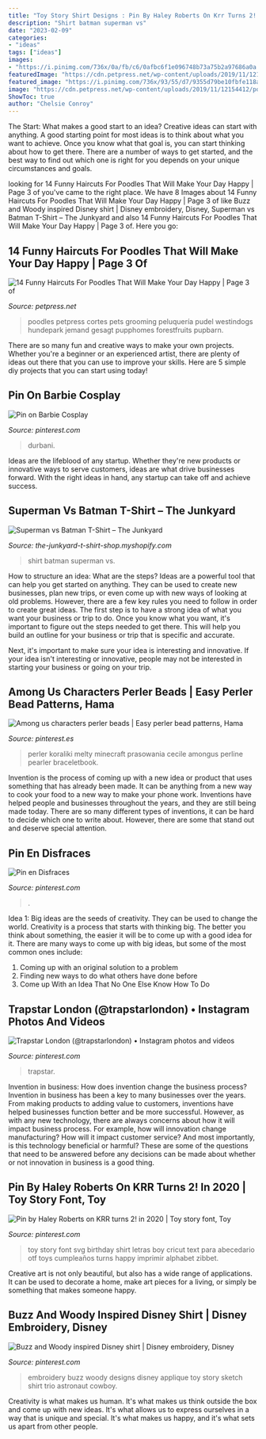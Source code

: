```yaml
---
title: "Toy Story Shirt Designs : Pin By Haley Roberts On Krr Turns 2! In 2020"
description: "Shirt batman superman vs"
date: "2023-02-09"
categories:
- "ideas"
tags: ["ideas"]
images:
- "https://i.pinimg.com/736x/0a/fb/c6/0afbc6f1e096748b73a75b2a97686a0a.jpg"
featuredImage: "https://cdn.petpress.net/wp-content/uploads/2019/11/12154412/poodel13.jpg"
featured_image: "https://i.pinimg.com/736x/93/55/d7/9355d79be10fbfe118adad2a7ff74ab9.jpg"
image: "https://cdn.petpress.net/wp-content/uploads/2019/11/12154412/poodel13.jpg"
ShowToc: true
author: "Chelsie Conroy"
---
```



The Start: What makes a good start to an idea?
Creative ideas can start with anything. A good starting point for most ideas is to think about what you want to achieve. Once you know what that goal is, you can start thinking about how to get there. There are a number of ways to get started, and the best way to find out which one is right for you depends on your unique circumstances and goals.

	

		
looking for 14 Funny Haircuts For Poodles That Will Make Your Day Happy | Page 3 of you've came to the right place. We have 8 Images about 14 Funny Haircuts For Poodles That Will Make Your Day Happy | Page 3 of like Buzz and Woody inspired Disney shirt | Disney embroidery, Disney, Superman vs Batman T-Shirt – The Junkyard and also 14 Funny Haircuts For Poodles That Will Make Your Day Happy | Page 3 of. Here you go:
		
    
## 14 Funny Haircuts For Poodles That Will Make Your Day Happy | Page 3 Of

<img loading=lazy src="https://cdn.petpress.net/wp-content/uploads/2019/11/12154412/poodel13.jpg" onerror="this.onerror=null;this.src='https://tse3.mm.bing.net/th?id=OIP.nt0LLKtE-gmzAU4dYlkcHgHaMA&amp;pid=15.1';" alt="14 Funny Haircuts For Poodles That Will Make Your Day Happy | Page 3 of">

_Source: petpress.net_

>poodles petpress cortes pets grooming peluquería pudel westindogs hundepark jemand gesagt pupphomes forestfruits pupbarn. 

	

There are so many fun and creative ways to make your own projects. Whether you're a beginner or an experienced artist, there are plenty of ideas out there that you can use to improve your skills. Here are 5 simple diy projects that you can start using today!

    
## Pin On Barbie Cosplay

<img loading=lazy src="https://i.pinimg.com/736x/a1/3b/0a/a13b0a63421d649b0b92d30b6d926c0c.jpg" onerror="this.onerror=null;this.src='https://tse1.mm.bing.net/th?id=OIP.2ga68phYzbMxxHtnP1-huAHaM1&amp;pid=15.1';" alt="Pin on Barbie Cosplay">

_Source: pinterest.com_

>durbani. 

	

Ideas are the lifeblood of any startup. Whether they're new products or innovative ways to serve customers, ideas are what drive businesses forward. With the right ideas in hand, any startup can take off and achieve success.

    
## Superman Vs Batman T-Shirt – The Junkyard

<img loading=lazy src="http://cdn.shopify.com/s/files/1/0275/2851/products/batmansuperman_grande.JPG?v=1454787489" onerror="this.onerror=null;this.src='https://tse3.mm.bing.net/th?id=OIP.123BhO4QOjp2GOwhZeRTSwAAAA&amp;pid=15.1';" alt="Superman vs Batman T-Shirt – The Junkyard">

_Source: the-junkyard-t-shirt-shop.myshopify.com_

>shirt batman superman vs. 

	

How to structure an idea: What are the steps?
Ideas are a powerful tool that can help you get started on anything. They can be used to create new businesses, plan new trips, or even come up with new ways of looking at old problems. However, there are a few key rules you need to follow in order to create great ideas.
The first step is to have a strong idea of what you want your business or trip to do. Once you know what you want, it's important to figure out the steps needed to get there. This will help you build an outline for your business or trip that is specific and accurate.

Next, it's important to make sure your idea is interesting and innovative. If your idea isn't interesting or innovative, people may not be interested in starting your business or going on your trip.

    
## Among Us Characters Perler Beads | Easy Perler Bead Patterns, Hama

<img loading=lazy src="https://i.pinimg.com/736x/53/22/15/532215f4cc1c34ac5a099be58de3d3fc.jpg" onerror="this.onerror=null;this.src='https://tse2.mm.bing.net/th?id=OIP.RFO0wB3F3OzcuufYQGEXsgHaJ3&amp;pid=15.1';" alt="Among us characters perler beads | Easy perler bead patterns, Hama">

_Source: pinterest.es_

>perler koraliki melty minecraft prasowania cecile amongus perline pearler braceletbook. 

	

Invention is the process of coming up with a new idea or product that uses something that has already been made. It can be anything from a new way to cook your food to a new way to make your phone work. Inventions have helped people and businesses throughout the years, and they are still being made today. There are so many different types of inventions, it can be hard to decide which one to write about. However, there are some that stand out and deserve special attention.

    
## Pin En Disfraces

<img loading=lazy src="https://i.pinimg.com/736x/0a/fb/c6/0afbc6f1e096748b73a75b2a97686a0a.jpg" onerror="this.onerror=null;this.src='https://tse2.mm.bing.net/th?id=OIP.a1Zi9GwTwrNPiVQ-HpcNSQHaMF&amp;pid=15.1';" alt="Pin en Disfraces">

_Source: pinterest.com_

>. 

	

Idea 1: Big ideas are the seeds of creativity. They can be used to change the world.
Creativity is a process that starts with thinking big. The better you think about something, the easier it will be to come up with a good idea for it. There are many ways to come up with big ideas, but some of the most common ones include:
1. Coming up with an original solution to a problem
2. Finding new ways to do what others have done before
3. Come up With an Idea That No One Else Know How To Do

    
## Trapstar London (@trapstarlondon) • Instagram Photos And Videos

<img loading=lazy src="https://i.pinimg.com/736x/93/55/d7/9355d79be10fbfe118adad2a7ff74ab9.jpg" onerror="this.onerror=null;this.src='https://tse3.mm.bing.net/th?id=OIP.q9DKYmoatzHfhqjprH1YEAHaHa&amp;pid=15.1';" alt="Trapstar London (@trapstarlondon) • Instagram photos and videos">

_Source: pinterest.com_

>trapstar. 

	

Invention in business: How does invention change the business process?
Invention in business has been a key to many businesses over the years. From making products to adding value to customers, inventions have helped businesses function better and be more successful. However, as with any new technology, there are always concerns about how it will impact business process. For example, how will innovation change manufacturing? How will it impact customer service? And most importantly, is this technology beneficial or harmful? These are some of the questions that need to be answered before any decisions can be made about whether or not innovation in business is a good thing.

    
## Pin By Haley Roberts On KRR Turns 2! In 2020 | Toy Story Font, Toy

<img loading=lazy src="https://i.pinimg.com/736x/1d/56/96/1d56967cbf88713dac7a8e19291f3dff.jpg" onerror="this.onerror=null;this.src='https://tse1.mm.bing.net/th?id=OIP.nm7qZJjtzuYMKIoHX5EJMAHaLH&amp;pid=15.1';" alt="Pin by Haley Roberts on KRR turns 2! in 2020 | Toy story font, Toy">

_Source: pinterest.com_

>toy story font svg birthday shirt letras boy cricut text para abecedario otf toys cumpleaños turns happy imprimir alphabet zibbet. 

	

Creative art is not only beautiful, but also has a wide range of applications. It can be used to decorate a home, make art pieces for a living, or simply be something that makes someone happy.

    
## Buzz And Woody Inspired Disney Shirt | Disney Embroidery, Disney

<img loading=lazy src="https://i.pinimg.com/736x/25/a9/ea/25a9ea780dd8b043cf6b55fe23dc3f1b.jpg" onerror="this.onerror=null;this.src='https://tse2.mm.bing.net/th?id=OIP.Yn-NdQUyWd4R_UtmgKckAgHaGY&amp;pid=15.1';" alt="Buzz and Woody inspired Disney shirt | Disney embroidery, Disney">

_Source: pinterest.com_

>embroidery buzz woody designs disney applique toy story sketch shirt trio astronaut cowboy. 

	

Creativity is what makes us human. It's what makes us think outside the box and come up with new ideas. It's what allows us to express ourselves in a way that is unique and special. It's what makes us happy, and it's what sets us apart from other people.


